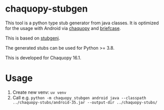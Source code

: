 # chaquopy-stubgen
This tool is a python type stub generator from java classes. It is optimized for the usage with Android via [chaquopy](https://github.com/chaquo/chaquopy) and [briefcase](https://github.com/beeware/).

This is based on [stubgenj](https://gitlab.cern.ch/scripting-tools/stubgenj).

The generated stubs can be used for Python >= 3.8.

This is developed for Chaquopy 16.1.

# Usage
1. Create new venv: `uv venv`
2. Call e.g. `python -m chaquopy_stubgen android java --classpath ../chaquopy-stubs/android-35.jar --output-dir ../chaquopy-stubs/`
